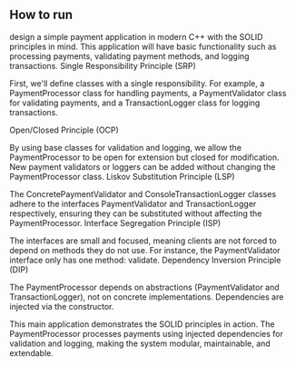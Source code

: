 ## How to run

design a simple payment application in modern C++ with the SOLID principles in mind. This application will have basic functionality such as processing payments, validating payment methods, and logging transactions.
Single Responsibility Principle (SRP)

First, we'll define classes with a single responsibility. For example, a PaymentProcessor class for handling payments, a PaymentValidator class for validating payments, and a TransactionLogger class for logging transactions.

Open/Closed Principle (OCP)

By using base classes for validation and logging, we allow the PaymentProcessor to be open for extension but closed for modification. New payment validators or loggers can be added without changing the PaymentProcessor class.
Liskov Substitution Principle (LSP)

The ConcretePaymentValidator and ConsoleTransactionLogger classes adhere to the interfaces PaymentValidator and TransactionLogger respectively, ensuring they can be substituted without affecting the PaymentProcessor.
Interface Segregation Principle (ISP)

The interfaces are small and focused, meaning clients are not forced to depend on methods they do not use. For instance, the PaymentValidator interface only has one method: validate.
Dependency Inversion Principle (DIP)

The PaymentProcessor depends on abstractions (PaymentValidator and TransactionLogger), not on concrete implementations. Dependencies are injected via the constructor.

This main application demonstrates the SOLID principles in action. The PaymentProcessor processes payments using injected dependencies for validation and logging, making the system modular, maintainable, and extendable.
